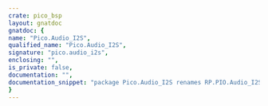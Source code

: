 ```yaml
---
crate: pico_bsp
layout: gnatdoc
gnatdoc: {
name: "Pico.Audio_I2S",
qualified_name: "Pico.Audio_I2S",
signature: "pico.audio_i2s",
enclosing: "",
is_private: false,
documentation: "",
documentation_snippet: "package Pico.Audio_I2S renames RP.PIO.Audio_I2S;",
}
---
```

